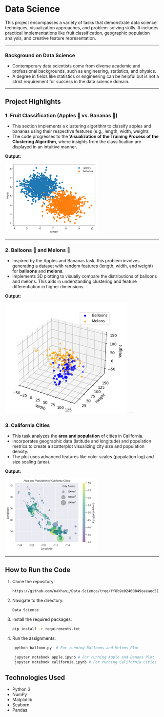 # Data Science 

This project encompasses a variety of tasks that demonstrate data science techniques, visualization approaches, and problem-solving skills. It includes practical implementations like fruit classification, geographic population analysis, and creative feature representation. 

---

### Background on Data Science
- Contemporary data scientists come from diverse academic and professional backgrounds, such as engineering, statistics, and physics.
- A degree in fields like statistics or engineering can be helpful but is not a strict requirement for success in the data science domain.

---

## Project Highlights

### 1. Fruit Classification (Apples 🍎 vs. Bananas 🍌)
- This section implements a clustering algorithm to classify apples and bananas using their respective features (e.g., length, width, weight).
- The code progresses to the **Visualization of the Training Process of the Clustering Algorithm**, where insights from the classification are displayed in an intuitive manner.

**Output:**

<img src="apple_banana/1.png" width = "300">

---

### 2. Balloons 🎈 and Melons 🍈 
- Inspired by the Apples and Bananas task, this problem involves generating a dataset with random features (length, width, and weight) for **balloons** and **melons**.
- Implements 3D plotting to visually compare the distributions of balloons and melons. This aids in understanding clustering and feature differentiation in higher dimensions.

**Output:**


<img src="balloon_melon/Figure_1.png" width = "400">
---

### 3. California Cities 
- This task analyzes the **area and population** of cities in California.
- Incorporates geographic data (latitude and longitude) and population metrics to create a scatterplot visualizing city size and population density.
- The plot uses advanced features like color scales (population log) and size scaling (area).

**Output:**

<img src="california_cities/output.png" width = "300">

---

## How to Run the Code
1. Clone the repository:
   ```sh
   https://github.com/nakhani/Data-Science/tree/ff8b9e02460849eaeaec511cb308c938aeb6f5c3/Data%20Science
   ```

2. Navigate to the directory:
   ```sh
   Data Science
   ```

3. Install the required packages:
   ```sh
   pip install -r requirements.txt
   ```

4. Run the assignments:
   ```sh
    python balloon.py  # For running Balloons and Melons Plot
   ```
   
   ```sh
    jupyter notebook apple.ipynb # For running Apple and Banana Plot
    jupyter notebook california.ipynb # For running California Cities Plot
   ```

## Technologies Used
- Python 3
- NumPy
- Matplotlib
- Seaborn
- Pandas